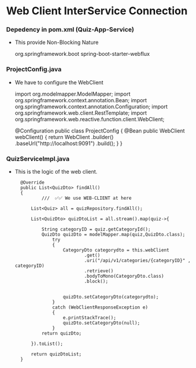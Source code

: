 # Web Client InterService Connection



### Depedency in pom.xml (Quiz-App-Service)

* This provide Non-Blocking Nature


    <dependency>
        <groupId>org.springframework.boot</groupId>
        <artifactId>spring-boot-starter-webflux</artifactId>
    </dependency>


### ProjectConfig.java
  
* We have to configure the WebClient 


    import org.modelmapper.ModelMapper;
    import org.springframework.context.annotation.Bean;
    import org.springframework.context.annotation.Configuration;
    import org.springframework.web.client.RestTemplate;
    import org.springframework.web.reactive.function.client.WebClient;
    
    @Configuration
    public class ProjectConfig
    {
        @Bean
        public WebClient webClient()
        {
            return WebClient
                    .builder()
                    .baseUrl("http://localhost:9091")
                    .build();
        }
    }


### QuizServiceImpl.java

* This is the logic of the web client.

        @Override
        public List<QuizDto> findAll()
        {
                ///  ✅✅ We use WEB-CLIENT at here
    
            List<Quiz> all = quizRepository.findAll();
    
            List<QuizDto> quizDtoList = all.stream().map(quiz->{
    
                String categoryID = quiz.getCategoryId();
                QuizDto quizDto = modelMapper.map(quiz,QuizDto.class);
                    try
                    {
                        CategoryDto categorydto = this.webClient
                                .get()
                                .uri("/api/v1/categories/{categoryID}" , categoryID)
                                .retrieve()
                                .bodyToMono(CategoryDto.class)
                                .block();
    
    
                        quizDto.setCategoryDto(categorydto);
                    }
                    catch (WebClientResponseException e)
                    {
                        e.printStackTrace();
                        quizDto.setCategoryDto(null);
                    }
                return quizDto;
    
            }).toList();
    
            return quizDtoList;
        }
